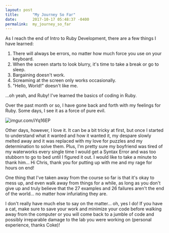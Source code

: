 ```yaml
---
layout: post
title:      "My Journey So Far"
date:       2017-10-17 05:48:37 -0400
permalink:  my_journey_so_far
---
```


As I reach the end of Intro to Ruby Development, there are a few things I have learned:

1. There will always be errors, no matter how much force you use on your keyboard.
2. When the screen starts to look blurry, it's time to take a break or go to sleep.
3. Bargaining doesn't work.
4. Screaming at the screen only works occasionally.
5. "Hello, World!" doesn't like me.

...oh yeah, and Ruby! I've learned the basics of coding in Ruby.

Over the past month or so, I have gone back and forth with my feelings for Ruby. Some days, I see it as a force of pure evil.

![imgur.com/iYq16EP](https://)

Other days, however, I love it. It can be a bit tricky at first, but once I started to understand what it wanted and how it wanted it, my despare slowly melted away and it was replaced with my love for puzzles and my determination to solve them. Plus, I'm pretty sure my boyfriend was tired of my waterworks every single time I would get a Syntax Error and was too stubborn to go to bed until I figured it out. I would like to take a minute to thank him... Hi Chris, thank you for putting up with me and my rage for hours on end!

One thing that I've taken away from the course so far is that it's okay to mess up, and even walk away from things for a while, as long as you don't give up and truly believe that the 27 examples and 26 failures aren't the end of the world... no matter how infuriating they are. 

I don't really have much else to say on the matter... oh, yes I do! If you have a cat, make sure to save your work and minimize your code before walking away from the computer or you will come back to a jumble of code and possibly irreparable damage to the lab you were working on (personal experience, thanks Coke)!
